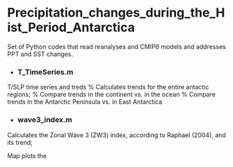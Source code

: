 # Precipitation_changes_during_the_Hist_Period_Antarctica
Set of Python codes that read reanalyses and CMIP6 models and addresses PPT and SST changes.

* ### T_TimeSeries.m

T/SLP time series and treds
% Calculates trends for the entire antactic regions;
% Compare trends in the continent vs. in the ocean
% Compare trends in the Antarctic Peninsula vs. in East Antarctica
 
* ### wave3_index.m

Calculates the Zonal Wave 3 (ZW3) index, according to Raphael (2004), and its trend;

Map plots the 
